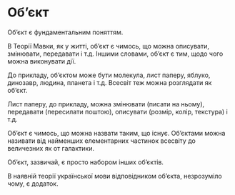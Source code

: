 # Обʼєкт

Обʼєкт є фундаментальним поняттям.

В <subject>Теорії Мавки</subject>, як у житті, обʼєкт є чимось, що можна
описувати,
змінювати, передавати і т.д. Іншими словами, обʼєкт є тим, щодо чого можна
виконувати дії.

До прикладу, обʼєктом може бути молекула, лист паперу, яблуко, динозавр, людина, планета і т.д.
Всесвіт теж можна
розглядати як обʼєкт.

Лист паперу, до прикладу, можна змінювати (писати на ньому), передавати (пересилати поштою), описувати (розмір, колір,
текстура) і т.д.

Обʼєкт є чимось, що можна назвати таким, що існує. Обʼєктами можна називати від найменших
елементарних частинок всесвіту
до величезних як от галактики.

Обʼєкт, зазвичай, є просто набором інших обʼєктів.

В наявній теорії української мови відповідником обʼєкта, незрозуміло чому, є додаток.